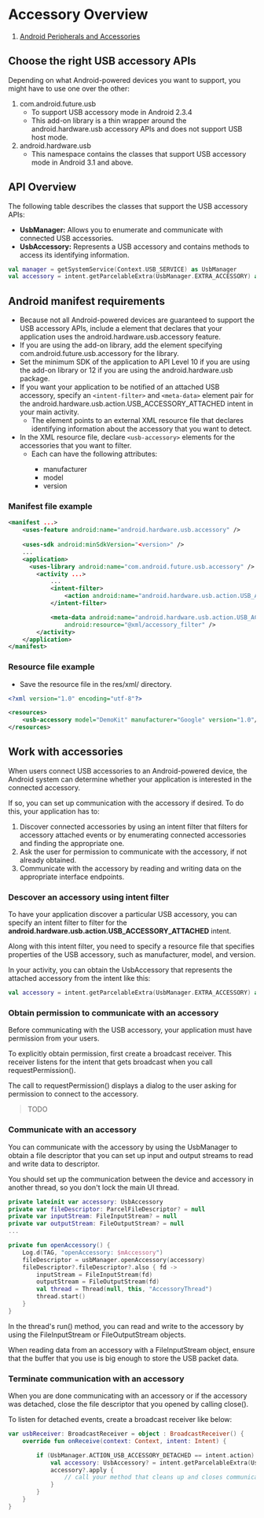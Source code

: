 # Accessory Overview
1. [Android Peripherals and Accessories](./Android%20Peripherals%20and%20Accessories/index.md)

## Choose the right USB accessory APIs
Depending on what Android-powered devices you want to support, you might have to use one over the other:
1. com.android.future.usb 
    - To support USB accessory mode in Android 2.3.4
    - This add-on library is a thin wrapper around the android.hardware.usb accessory APIs and does not support USB host mode.
2. android.hardware.usb
    - This namespace contains the classes that support USB accessory mode in Android 3.1 and above.

## API Overview
The following table describes the classes that support the USB accessory APIs:
- **UsbManager:** Allows you to enumerate and communicate with connected USB accessories.
- **UsbAccessory:** Represents a USB accessory and contains methods to access its identifying information.

```kotlin
val manager = getSystemService(Context.USB_SERVICE) as UsbManager
val accessory = intent.getParcelableExtra(UsbManager.EXTRA_ACCESSORY) as UsbAccessory
```
## Android manifest requirements
- Because not all Android-powered devices are guaranteed to support the USB accessory APIs, include a <uses-feature> element that declares that your application uses the android.hardware.usb.accessory feature.
- If you are using the add-on library, add the <uses-library> element specifying com.android.future.usb.accessory for the library.
- Set the minimum SDK of the application to API Level 10 if you are using the add-on library or 12 if you are using the android.hardware.usb package.
- If you want your application to be notified of an attached USB accessory, specify an `<intent-filter>` and `<meta-data>` element pair for the android.hardware.usb.action.USB_ACCESSORY_ATTACHED intent in your main activity.
    - The <meta-data> element points to an external XML resource file that declares identifying information about the accessory that you want to detect.
- In the XML resource file, declare `<usb-accessory>` elements for the accessories that you want to filter.
    - Each <usb-accessory> can have the following attributes:
        - manufacturer
        - model
        - version

### Manifest file example
```xml
<manifest ...>
    <uses-feature android:name="android.hardware.usb.accessory" />
    
    <uses-sdk android:minSdkVersion="<version>" />
    ...
    <application>
      <uses-library android:name="com.android.future.usb.accessory" />
        <activity ...>
            ...
            <intent-filter>
                <action android:name="android.hardware.usb.action.USB_ACCESSORY_ATTACHED" />
            </intent-filter>

            <meta-data android:name="android.hardware.usb.action.USB_ACCESSORY_ATTACHED"
                android:resource="@xml/accessory_filter" />
        </activity>
    </application>
</manifest>
```

### Resource file example
- Save the resource file in the res/xml/ directory.

```xml
<?xml version="1.0" encoding="utf-8"?>

<resources>
    <usb-accessory model="DemoKit" manufacturer="Google" version="1.0"/>
</resources>
```

## Work with accessories
When users connect USB accessories to an Android-powered device, the Android system can determine whether your application is interested in the connected accessory.

If so, you can set up communication with the accessory if desired. To do this, your application has to:
1. Discover connected accessories by using an intent filter that filters for accessory attached events or by enumerating connected accessories and finding the appropriate one.
2. Ask the user for permission to communicate with the accessory, if not already obtained.
3. Communicate with the accessory by reading and writing data on the appropriate interface endpoints.

### Descover an accessory using intent filter
To have your application discover a particular USB accessory, you can specify an intent filter to filter for the **android.hardware.usb.action.USB_ACCESSORY_ATTACHED** intent.

Along with this intent filter, you need to specify a resource file that specifies properties of the USB accessory, such as manufacturer, model, and version.

In your activity, you can obtain the UsbAccessory that represents the attached accessory from the intent like this:

```kotlin
val accessory = intent.getParcelableExtra(UsbManager.EXTRA_ACCESSORY) as UsbAccessory
```

### Obtain permission to communicate with an accessory
Before communicating with the USB accessory, your application must have permission from your users.

To explicitly obtain permission, first create a broadcast receiver. This receiver listens for the intent that gets broadcast when you call requestPermission().

The call to requestPermission() displays a dialog to the user asking for permission to connect to the accessory. 

> TODO

### Communicate with an accessory
You can communicate with the accessory by using the UsbManager to obtain a file descriptor that you can set up input and output streams to read and write data to descriptor.

You should set up the communication between the device and accessory in another thread, so you don't lock the main UI thread.

```kotlin
private lateinit var accessory: UsbAccessory
private var fileDescriptor: ParcelFileDescriptor? = null
private var inputStream: FileInputStream? = null
private var outputStream: FileOutputStream? = null
...

private fun openAccessory() {
    Log.d(TAG, "openAccessory: $mAccessory")
    fileDescriptor = usbManager.openAccessory(accessory)
    fileDescriptor?.fileDescriptor?.also { fd ->
        inputStream = FileInputStream(fd)
        outputStream = FileOutputStream(fd)
        val thread = Thread(null, this, "AccessoryThread")
        thread.start()
    }
}
```

In the thread's run() method, you can read and write to the accessory by using the FileInputStream or FileOutputStream objects.

When reading data from an accessory with a FileInputStream object, ensure that the buffer that you use is big enough to store the USB packet data.

### Terminate communication with an accessory
When you are done communicating with an accessory or if the accessory was detached, close the file descriptor that you opened by calling close().

To listen for detached events, create a broadcast receiver like below:

```kotlin
var usbReceiver: BroadcastReceiver = object : BroadcastReceiver() {
    override fun onReceive(context: Context, intent: Intent) {

        if (UsbManager.ACTION_USB_ACCESSORY_DETACHED == intent.action) {
            val accessory: UsbAccessory? = intent.getParcelableExtra(UsbManager.EXTRA_ACCESSORY)
            accessory?.apply {
                // call your method that cleans up and closes communication with the accessory
            }
        }
    }
}
```
